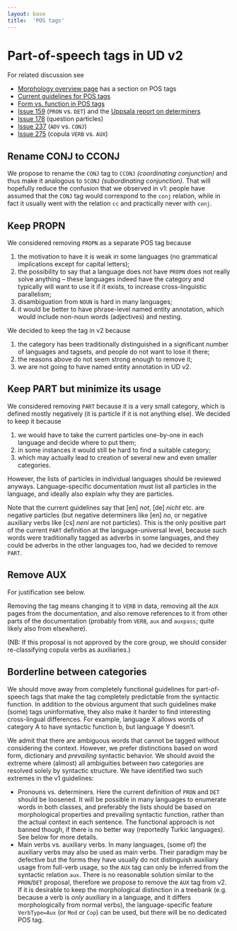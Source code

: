 ```yaml
---
layout: base
title:  'POS tags'
---
```


# Part-of-speech tags in UD v2

For related discussion see

* [Morphology overview page](../u/overview/morphology.html) has a section on POS tags
* [Current guidelines for POS tags](../u/pos/index.html)
* [Form vs. function in POS tags](../v2/form_vs_function.html)
* [Issue 159](http://github.com/UniversalDependencies/docs/issues/159) (`PRON` vs. `DET`) and the [Uppsala report on determiners](../2015-08-23-uppsala/determiners.html)
* [Issue 178](http://github.com/UniversalDependencies/docs/issues/178#issuecomment-212822810) (question particles)
* [Issue 237](http://github.com/UniversalDependencies/docs/issues/237) (`ADV` vs. `CONJ`)
* [Issue 275](http://github.com/UniversalDependencies/docs/issues/275) (copula `VERB` vs. `AUX`)

## Rename CONJ to CCONJ

We propose to rename the `CONJ` tag to `CCONJ` _(coordinating conjunction)_
and thus make it analogous to `SCONJ` _(subordinating conjunction)._
That will hopefully reduce the confusion that we observed in v1:
people have assumed that the `CONJ` tag would correspond to the `conj` relation,
while in fact it usually went with the relation `cc` and practically never with `conj`.

## Keep PROPN

We considered removing `PROPN` as a separate POS tag because
1. the motivation to have it is weak in some languages (no grammatical implications except for capital letters);
2. the possibility to say that a language does not have `PROPN` does not really solve anything – these languages indeed have the category and typically will want to use it if it exists, to increase cross-linguistic parallelism;
3. disambiguation from `NOUN` is hard in many languages;
4. it would be better to have phrase-level named entity annotation, which would include non-noun words (adjectives) and nesting.

We decided to keep the tag in v2 because
1. the category has been traditionally distinguished in a significant number of languages and tagsets, and people do not want to lose it there;
2. the reasons above do not seem strong enough to remove it;
3. we are not going to have named entity annotation in UD v2.

## Keep PART but minimize its usage

We considered removing `PART` because it is a very small category, which is defined mostly negatively (it is particle if it is not anything else). We decided to keep it because
1. we would have to take the current particles one-by-one in each language and decide where to put them;
2. in some instances it would still be hard to find a suitable category;
3. which may actually lead to creation of several new and even smaller categories.

However, the lists of particles in individual languages should be reviewed anyways. Language-specific documentation must list all particles in the language, and ideally also explain why they are particles.

Note that the current guidelines say that [en] _not_, [de] _nicht_ etc. are negative particles (but negative determiners like [en] _no_, or negative auxiliary verbs like [cs] _není_ are not particles). This is the only positive part of the current `PART` definition at the language-universal level, because such words were traditionally tagged as adverbs in some languages, and they could be adverbs in the other languages too, had we decided to remove `PART`.

## Remove AUX

For justification see below.

Removing the tag means changing it to `VERB` in data, removing all the `AUX` pages from the documentation, and also remove references to it from other parts of the documentation (probably from `VERB`, `aux` and `auxpass`; quite likely also from elsewhere).

(NB: If this proposal is not approved by the core group, we should consider re-classifying copula verbs as auxiliaries.)

## Borderline between categories

We should move away from completely functional guidelines for part-of-speech tags that make the tag completely predictable from the syntactic function.
In addition to the obvious argument that such guidelines make (some) tags uninformative, they also make it harder to find interesting cross-lingual differences.
For example, language X allows words of category A to have syntactic function b, but language Y doesn’t.

We admit that there are ambiguous words that cannot be tagged without considering the context.
However, we prefer distinctions based on word form, dictionary and *prevailing* syntactic behavior.
We should avoid the extreme where (almost) all ambiguities between two categories are resolved
solely by syntactic structure.
We have identified two such extremes in the v1 guidelines:

  * Pronouns vs. determiners. Here the current definition of `PRON` and `DET` should be loosened.
    It will be possible in many languages to enumerate words in both classes, and preferably
    the lists should be based on morphological properties and prevailing syntactic function,
    rather than the actual context in each sentence.
    The functional approach is not banned though, if there is no better way (reportedly Turkic languages).
    See below for more details.
  * Main verbs vs. auxiliary verbs. In many languages, (some of) the auxiliary verbs may also
    be used as main verbs. Their paradigm may be defective but the forms they have usually do
    not distinguish auxiliary usage from full-verb usage, so the `AUX` tag can only be
    inferred from the syntactic relation `aux`.
    There is no reasonable solution similar to the `PRON`/`DET` proposal, therefore we propose
    to remove the `AUX` tag from v2.
    If it is desirable to keep the morphological distinction in a treebank
    (e.g. because a verb is _only_ auxiliary in a language, and it differs morphologically from normal verbs),
    the language-specific feature `VerbType=Aux` (or `Mod` or `Cop`) can be used, but there will be no dedicated POS tag.

